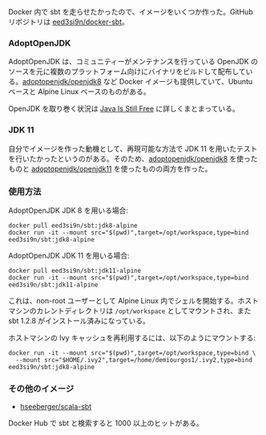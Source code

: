 Docker 内で sbt を走らせたかったので、イメージをいくつか作った。GitHub リポジトリは [eed3si9n/docker-sbt](https://github.com/eed3si9n/docker-sbt/)。

### AdoptOpenJDK

AdoptOpenJDK は、コミュニティーがメンテナンスを行っている OpenJDK のソースを元に複数のプラットフォーム向けにバイナリをビルドして配布している。[adoptopenjdk/openjdk8](https://hub.docker.com/r/adoptopenjdk/openjdk8) など Docker イメージも提供していて、Ubuntu ベースと Alpine Linux ベースのものがある。

OpenJDK を取り巻く状況は [Java Is Still Free](https://medium.com/@javachampions/java-is-still-free-c02aef8c9e04) に詳しくまとまっている。

### JDK 11

自分でイメージを作った動機として、再現可能な方法で JDK 11 を用いたテストを行いたかったというのがある。そのため、[adoptopenjdk/openjdk8](https://hub.docker.com/r/adoptopenjdk/openjdk8) を使ったものと [adoptopenjdk/openjdk11](https://hub.docker.com/r/adoptopenjdk/openjdk11) を使ったものの両方を作った。

### 使用方法

AdoptOpenJDK JDK 8 を用いる場合:

```
docker pull eed3si9n/sbt:jdk8-alpine
docker run -it --mount src="$(pwd)",target=/opt/workspace,type=bind eed3si9n/sbt:jdk8-alpine
```

AdoptOpenJDK JDK 11 を用いる場合:

```
docker pull eed3si9n/sbt:jdk11-alpine
docker run -it --mount src="$(pwd)",target=/opt/workspace,type=bind eed3si9n/sbt:jdk11-alpine
```

これは、non-root ユーザーとして Alpine Linux 内でシェルを開始する。ホストマシンのカレントディレクトリは `/opt/workspace` としてマウントされ、また sbt 1.2.8 がインストール済みになっている。

ホストマシンの Ivy キャッシュを再利用するには、以下のようにマウントする:

```
docker run -it --mount src="$(pwd)",target=/opt/workspace,type=bind \
  --mount src="$HOME/.ivy2",target=/home/demiourgos1/.ivy2,type=bind eed3si9n/sbt:jdk8-alpine
```

### その他のイメージ

- [hseeberger/scala-sbt](https://hub.docker.com/r/hseeberger/scala-sbt/)

Docker Hub で sbt と検索すると 1000 以上のヒットがある。
